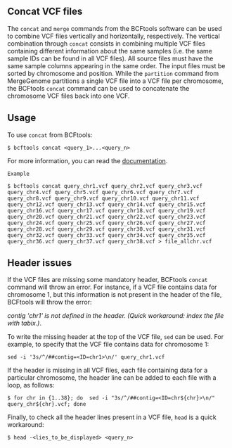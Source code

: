 ## Concat VCF files

The `concat` and `merge` commands from the BCFtools software can be used to combine VCF files vertically and horizontally, respectively. The vertical combination through `concat` consists in combining multiple VCF files containing different information about the same samples (i.e. the same sample IDs can be found in all VCF files). All source files must have the same sample columns appearing in the same order. The input files must be sorted by chromosome and position. While the `partition` command from MergeGenome partitions a single VCF file into a VCF file per chromosome, the BCFtools `concat` command can be used to concatenate the chromosome VCF files back into one VCF.

## Usage

To use `concat` from BCFtools:

```
$ bcftools concat <query_1>...<query_n>
```

For more information, you can read the [documentation](https://samtools.github.io/bcftools/bcftools.html#concat).

`Example`

```
$ bcftools concat query_chr1.vcf query_chr2.vcf query_chr3.vcf query_chr4.vcf query_chr5.vcf query_chr6.vcf query_chr7.vcf query_chr8.vcf query_chr9.vcf query_chr10.vcf query_chr11.vcf query_chr12.vcf query_chr13.vcf query_chr14.vcf query_chr15.vcf query_chr16.vcf query_chr17.vcf query_chr18.vcf query_chr19.vcf query_chr20.vcf query_chr21.vcf query_chr22.vcf query_chr23.vcf query_chr24.vcf query_chr25.vcf query_chr26.vcf query_chr27.vcf query_chr28.vcf query_chr29.vcf query_chr30.vcf query_chr31.vcf query_chr32.vcf query_chr33.vcf query_chr34.vcf query_chr35.vcf query_chr36.vcf query_chr37.vcf query_chr38.vcf > file_allchr.vcf
```

## Header issues

If the VCF files are missing some mandatory header, BCFtools `concat` command will throw an error. For instance, if a VCF file contains data for chromosome 1, but this information is not present in the header of the file, BCFtools will throw the error:

*contig 'chr1' is not defined in the header. (Quick workaround: index the file with tabix.)*.

To write the missing header at the top of the VCF file, `sed` can be used. For example, to specify that the VCF file contains data for chromosome 1:

```
sed -i '3s/^/##contig=<ID=chr1>\n/' query_chr1.vcf
```

If the header is missing in all VCF files, each file containing data for a particular chromosome, the header line can be added to each file with a loop, as follows:

```
$ for chr in {1..38}; do  sed -i "3s/^/##contig=<ID=chr${chr}>\n/" query_chr${chr}.vcf; done
```

Finally, to check all the header lines present in a VCF file, `head` is a quick workaround:

```
$ head -<lies_to_be_displayed> <query_n>
```